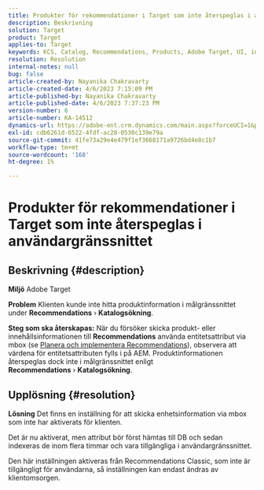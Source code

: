 ```yaml
---
title: Produkter för rekommendationer i Target som inte återspeglas i användargränssnittet
description: Beskrivning
solution: Target
product: Target
applies-to: Target
keywords: KCS, Catalog, Recommendations, Products, Adobe Target, UI, information, sökning
resolution: Resolution
internal-notes: null
bug: false
article-created-by: Nayanika Chakravarty
article-created-date: 4/6/2023 7:15:09 PM
article-published-by: Nayanika Chakravarty
article-published-date: 4/6/2023 7:37:23 PM
version-number: 6
article-number: KA-14512
dynamics-url: https://adobe-ent.crm.dynamics.com/main.aspx?forceUCI=1&pagetype=entityrecord&etn=knowledgearticle&id=0c40ca52-afd4-ed11-a7c7-6045bd006b3d
exl-id: cdb6261d-6522-4fdf-ac28-0530c139e79a
source-git-commit: 41fe73a29e4e479f1ef3668171a9726bd4e8c1b7
workflow-type: tm+mt
source-wordcount: '168'
ht-degree: 1%

---
```


# Produkter för rekommendationer i Target som inte återspeglas i användargränssnittet

## Beskrivning {#description}


<b>Miljö</b>
Adobe Target

<b>Problem</b>
Klienten kunde inte hitta produktinformation i målgränssnittet under <b>Recommendations</b> › <b>Katalogsökning</b>.

<b>Steg som ska återskapas:</b>
När du försöker skicka produkt- eller innehållsinformationen till <b>Recommendations</b> använda entitetsattribut via mbox (se [Planera och implementera Recommendations](https://experienceleague.adobe.com/docs/target/using/recommendations/plan-implement.html?lang=en)), observera att värdena för entitetsattributen fylls i på AEM. Produktinformationen återspeglas dock inte i målgränssnittet enligt <b>Recommendations</b> › <b>Katalogsökning</b>.


## Upplösning {#resolution}


<b>Lösning</b>
Det finns en inställning för att skicka enhetsinformation via mbox som inte har aktiverats för klienten.

Det är nu aktiverat, men attribut bör först hämtas till DB och sedan indexeras de inom flera timmar och vara tillgängliga i användargränssnittet.

Den här inställningen aktiveras från Recommendations Classic, som inte är tillgängligt för användarna, så inställningen kan endast ändras av klientomsorgen.
